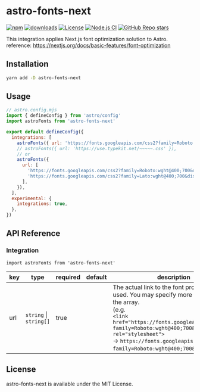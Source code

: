 # astro-fonts-next

<div>
<a href="https://www.npmjs.com/package/astro-fonts-next" target="_blank"><img alt="npm" src="https://img.shields.io/npm/v/astro-fonts-next"></a>
<a href="https://npmcharts.com/compare/astro-fonts-next?minimal=true" target="_blank"><img alt="downloads" src="https://img.shields.io/npm/dt/astro-fonts-next"></a>
<a href="https://www.npmjs.com/package/astro-fonts-next" target="__blank"><img alt="License" src="https://img.shields.io/npm/l/astro-fonts-next?label=License"></a>
<a href="https://github.com/dc7290/astro-fonts-next/actions/workflows/node.js.yml" target="_blank"><img alt="Node.js CI" src="https://github.com/dc7290/astro-fonts-next/actions/workflows/node.js.yml/badge.svg"></a>
<a href="https://github.com/dc7290/astro-fonts-next/stargazers" target="_blank"><img alt="GitHub Repo stars" src="https://img.shields.io/github/stars/dc7290/astro-fonts-next?style=social"></a>
</div>

This integration applies Next.js font optimization solution to Astro.
reference: https://nextjs.org/docs/basic-features/font-optimization

## Installation

```bash
yarn add -D astro-fonts-next
```

## Usage

```js
// astro.config.mjs
import { defineConfig } from 'astro/config'
import astroFonts from 'astro-fonts-next'

export default defineConfig({
  integrations: [
    astroFonts({ url: 'https://fonts.googleapis.com/css2?family=Roboto:wght@400;700&display=swap' }),
    // astroFonts({ url: 'https://use.typekit.net/~~~~~.css' }),
    // or
    astroFonts({
      url: [
        'https://fonts.googleapis.com/css2?family=Roboto:wght@400;700&display=swap',
        'https://fonts.googleapis.com/css2?family=Lato:wght@400;700&display=swap',
      ],
    }),
  ],
  experimental: {
    integrations: true,
  },
})
```

## API Reference

### Integration

`import astroFonts from 'astro-fonts-next'`

| key | type                   | required | default | description                                                                                                                                                                                                                                                                                                 |
| --- | ---------------------- | -------- | ------- | ----------------------------------------------------------------------------------------------------------------------------------------------------------------------------------------------------------------------------------------------------------------------------------------------------------- |
| url | `string` \| `string[]` | true     |         | The actual link to the font provider to be used. You may specify more than one in the array.<br />(e.g.<br />`<link href="https://fonts.googleapis.com/css2?family=Roboto:wght@400;700&display=swap" rel="stylesheet">`<br />→ `https://fonts.googleapis.com/css2?family=Roboto:wght@400;700&display=swap`) |

## License

astro-fonts-next is available under the MIT License.
